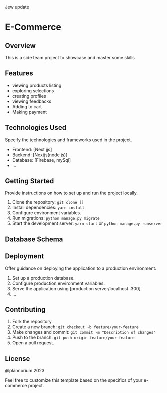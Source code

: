
Jew update 
# E-Commerce

## Overview

This is a side team project to showcase and master some skills
## Features


- viewing products listing 
- exploring selections 
- creating profiles
- viewing feedbacks
- Adding to cart 
- Making payment 

## Technologies Used

Specify the technologies and frameworks used in the project.

- Frontend: [Next jjs]
- Backend: [Nextjs(node js)]
- Database: [Firebase, mySql]
- ...

## Getting Started

Provide instructions on how to set up and run the project locally.

1. Clone the repository: `git clone []`
2. Install dependencies: `yarn install`
3. Configure environment variables.
4. Run migrations: `python manage.py migrate`
5. Start the development server: `yarn start` or `python manage.py runserver`

## Database Schema

## Deployment

Offer guidance on deploying the application to a production environment.

1. Set up a production database.
2. Configure production environment variables.
3. Serve the application using [production server/localhost :300].
4. ...

## Contributing

1. Fork the repository.
2. Create a new branch: `git checkout -b feature/your-feature`
3. Make changes and commit: `git commit -m "Description of changes"`
4. Push to the branch: `git push origin feature/your-feature`
5. Open a pull request.

## License

@plannorium 2023 

Feel free to customize this template based on the specifics of your e-commerce project.
